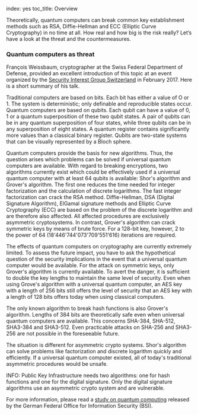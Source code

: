index: yes
toc_title: Overview

Theoretically, quantum computers can break common key establishment methods such as RSA, Diffie-Hellman and ECC (Elliptic Curve Cryptography) in no time at all. How real and how big is the risk really? Let’s have a look at the threat and the countermeasures.

### Quantum computers as threat

François Weissbaum, cryptographer at the Swiss Federal Department of Defense, provided an excellent introduction of this topic at an event organized by the [Security Interest Group Switzerland](https://www.sig-switzerland.ch/) in February 2017. Here is a short summary of his talk.

Traditional computers are based on bits. Each bit has either a value of O or 1. The system is deterministic; only definable and reproducible states occur. Quantum computers are based on qubits. Each qubit can have a value of 0, 1 or a quantum superposition of these two qubit states. A pair of qubits can be in any quantum superposition of four states, while three qubits can be in any superposition of eight states. A quantum register contains significantly more values than a classical binary register. Qubits are two-state systems that can be visually represented by a Bloch sphere.

Quantum computers provide the basis for new algorithms. Thus, the question arises which problems can be solved if universal quantum computers are available. With regard to breaking encryptions, two algorithms currently exist which could be effectively used if a universal quantum computer with at least 64 qubits is available: Shor's algorithm and Grover's algorithm. The first one reduces the time needed for integer factorization and the calculation of discrete logarithms. The fast integer factorization can crack the RSA method. Diffie-Hellman, DSA (Digital Signature Algorithm), ElGamal signature methods and Elliptic Curve Cryptography (ECC) are based on the problem of the discrete logarithm and are therefore also affected. All affected procedures are exclusively asymmetric cryptosystems. In contrast, Grover's algorithm can crack symmetric keys by means of brute force. For a 128-bit key, however, 2 to the power of 64 (18'446'744'073'709'551'616) iterations are required.

The effects of quantum computers on cryptography are currently extremely limited. To assess the future impact, you have to ask the hypothetical question of the security implications in the event that a universal quantum computer would be available. For the attack on symmetric keys, only Grover's algorithm is currently available. To avert the danger, it is sufficient to double the key lengths to maintain the same level of security. Even when using Grove's algorithm with a universal quantum computer, an AES key with a length of 256 bits still offers the level of security that an AES key with a length of 128 bits offers today when using classical computers. 

The only known algorithm to break hash functions is also Grover's algorithm. Lengths of 384 bits are theoretically safe even when universal quantum computers are available. This concerns SHA-384, SHA-512, SHA3-384 and SHA3-512. Even practicable attacks on SHA-256 and SHA3-256 are not possible in the foreseeable future.

The situation is different for asymmetric crypto systems. Shor's algorithm can solve problems like factorization and discrete logarithm quickly and efficiently. If a universal quantum computer existed, all of today's traditional asymmetric procedures would be unsafe.

INFO: Public Key Infrastructure needs two algorithms: one for hash functions and one for the digital signature. Only the digital signature algorithms use an asymmetric crypto system and are vulnerable.

For more information, please read a [study on quantum computing](https://www.bsi.bund.de/EN/Topics/Crypto/Cryptography/QuantumComputing/quantum_computing_node.html) released by the German Federal Office for Information Security (BSI).
